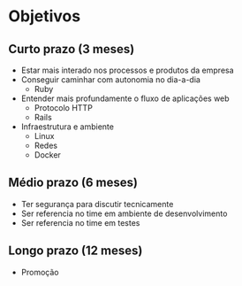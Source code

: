 # Objetivos

## Curto prazo (3 meses)
  - Estar mais interado nos processos e produtos da empresa
  - Conseguir caminhar com autonomia no dia-a-dia
    - Ruby
  - Entender mais profundamente o fluxo de aplicações web
    - Protocolo HTTP
    - Rails
  - Infraestrutura e ambiente
    - Linux
    - Redes
    - Docker

## Médio prazo (6 meses)
  - Ter segurança para discutir tecnicamente
  - Ser referencia no time em ambiente de desenvolvimento
  - Ser referencia no time em testes

## Longo prazo (12 meses)
  - Promoção


